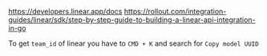 https://developers.linear.app/docs
https://rollout.com/integration-guides/linear/sdk/step-by-step-guide-to-building-a-linear-api-integration-in-go

To get `team_id` of linear you have to `CMD + K` and search for `Copy model UUID`
